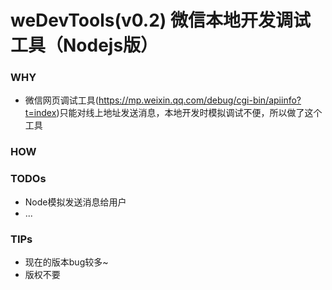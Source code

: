weDevTools(v0.2)
微信本地开发调试工具（Nodejs版）
==========

### WHY
* 微信网页调试工具(https://mp.weixin.qq.com/debug/cgi-bin/apiinfo?t=index)只能对线上地址发送消息，本地开发时模拟调试不便，所以做了这个工具

### HOW

### TODOs
* Node模拟发送消息给用户
* ...

### TIPs
* 现在的版本bug较多~
* 版权不要